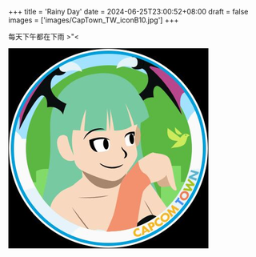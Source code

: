 +++
title = 'Rainy Day'
date = 2024-06-25T23:00:52+08:00
draft = false
images = ['images/CapTown_TW_iconB10.jpg']
+++

每天下午都在下雨 >"<


![Image alt](CapTown_TW_iconB10.jpg)